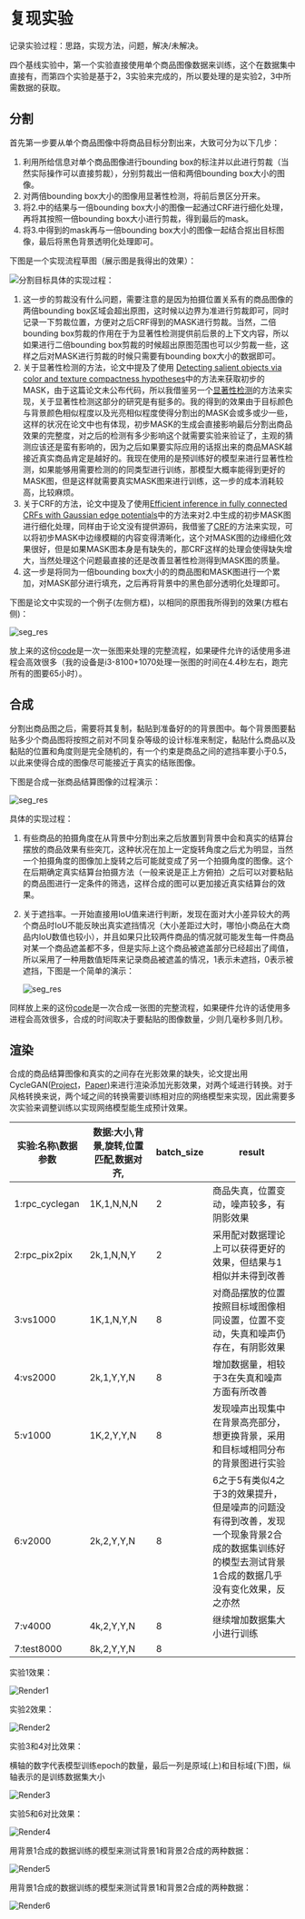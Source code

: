 # 复现实验
记录实验过程：思路，实现方法，问题，解决/未解决。

四个基线实验中，第一个实验直接使用单个商品图像数据来训练，这个在数据集中直接有，而第四个实验是基于2，3实验来完成的，所以要处理的是实验2，3中所需数据的获取。

## 分割

首先第一步要从单个商品图像中将商品目标分割出来，大致可分为以下几步：

1. 利用所给信息对单个商品图像进行bounding box的标注并以此进行剪裁（当然实际操作可以直接剪裁），分别剪裁出一倍和两倍bounding box大小的图像。
2. 对两倍bounding box大小的图像用显著性检测，将前后景区分开来。
3. 将2.中的结果与一倍bounding box大小的图像一起通过CRF进行细化处理，再将其按照一倍bounding box大小进行剪裁，得到最后的mask。
4. 将3.中得到的mask再与一倍bounding box大小的图像一起结合抠出目标图像，最后将黑色背景透明化处理即可。

下图是一个实现流程草图（展示图是我得出的效果）：

![分割目标](show_images/Segment.png)具体的实现过程：

1. 这一步的剪裁没有什么问题，需要注意的是因为拍摄位置关系有的商品图像的两倍bounding box区域会超出原图，这时候以边界为准进行剪裁即可，同时记录一下剪裁位置，方便对之后CRF得到的MASK进行剪裁。当然，二倍bounding box剪裁的作用在于为显著性检测提供前后景的上下文内容，所以如果进行二倍bounding box剪裁的时候超出原图范围也可以少剪裁一些，这样之后对MASK进行剪裁的时候只需要有bounding box大小的数据即可。
2. 关于显著性检测的方法，论文中提及了使用 [Detecting salient
   objects via color and texture compactness hypotheses](<https://ieeexplore.ieee.org/abstract/document/7523421>)中的方法来获取初步的MASK，由于这篇论文未公布代码，所以我借鉴另一个[显著性检测](<https://github.com/Joker316701882/Salient-Object-Detection>)的方法来实现，关于显著性检测这部分的研究是有挺多的。我的得到的效果由于目标颜色与背景颜色相似程度以及光亮相似程度使得分割出的MASK会或多或少一些，这样的状况在论文中也有体现，初步MASK的生成会直接影响最后分割出商品效果的完整度，对之后的检测有多少影响这个就需要实验来验证了，主观的猜测应该还是蛮有影响的，因为之后如果要实际应用的话抠出来的商品MASK越接近真实商品肯定是越好的。我现在使用的是预训练好的模型来进行显著性检测，如果能够用需要检测的的同类型进行训练，那模型大概率能得到更好的MASK图，但是这样就需要真实MASK图来进行训练，这一步的成本消耗较高，比较麻烦。
3. 关于CRF的方法，论文中提及了使用[Efficient inference in fully
   connected CRFs with Gaussian edge potentials](<http://papers.nips.cc/paper/4296-efficient-inference-in-fully-connected-crfs-with-gaussian-edge-potentials.pdf>)中的方法来对2.中生成的初步MASK图进行细化处理，同样由于论文没有提供源码，我借鉴了[CRF](<https://github.com/Andrew-Qibin/dss_crf>)的方法来实现，可以将初步MASK中边缘模糊的内容变得清晰化，这个对MASK图的边缘细化效果很好，但是如果MASK图本身是有缺失的，那CRF这样的处理会使得缺失增大，当然处理这个问题最直接的还是改善显著性检测得到MASK图的质量。
4. 这一步是将同为一倍bounding box大小的的商品图和MASK图进行一个累加，对MASK部分进行填充，之后再将背景中的黑色部分透明化处理即可。

下图是论文中实现的一个例子(左侧方框)，以相同的原图我所得到的效果(方框右侧)：

![seg_res](show_images/seg_res.png)

放上来的这份[code](segment/segment_product.py)是一次一张图来处理的完整流程，如果硬件允许的话使用多进程会高效很多（我的设备是i3-8100+1070处理一张图的时间在4.4秒左右，跑完所有的图要65小时）。

## 合成

分割出商品图之后，需要将其复制，黏贴到准备好的的背景图中。每个背景图要黏贴多少个商品图将按照之前对不同复杂等级的设计标准来制定，黏贴什么商品以及黏贴的位置和角度则是完全随机的，有一个约束是商品之间的遮挡率要小于0.5，以此来使得合成的图像尽可能接近于真实的结账图像。

下图是合成一张商品结算图像的过程演示：

![seg_res](show_images/copy_paste.png)

具体的实现过程：

1. 有些商品的拍摄角度在从背景中分割出来之后放置到背景中会和真实的结算台摆放的商品效果有些突兀，这种状况在加上一定旋转角度之后尤为明显，当然一个拍摄角度的图像加上旋转之后可能就变成了另一个拍摄角度的图像。这个在后期确定真实结算台拍摄方法（一般来说是正上方俯拍）之后可以对要粘贴的商品图进行一定条件的筛选，这样合成的图可以更加接近真实结算台的效果。

2. 关于遮挡率。一开始直接用IoU值来进行判断，发现在面对大小差异较大的两个商品时IoU不能反映出真实遮挡情况（大小差距过大时，哪怕小商品在大商品内IoU数值也较小），并且如果只比较两件商品的情况就可能发生每一件商品对某一个商品遮盖都不多，但是实际上这个商品被遮盖部分已经超出了阈值，所以采用了一种用数值矩阵来记录商品被遮盖的情况，1表示未遮挡，0表示被遮挡，下图是一个简单的演示：

   ![seg_res](show_images/occupation.png)

同样放上来的这份[code](synthesize/synthesize_product.py)是一次合成一张图的完整流程，如果硬件允许的话使用多进程会高效很多，合成的时间取决于要黏贴的图像数量，少则几毫秒多则几秒。

## 渲染

合成的商品结算图像和真实的之间存在光影效果的缺失，论文提出用CycleGAN([Project](<https://github.com/junyanz/pytorch-CycleGAN-and-pix2pix>)，[Paper](<https://arxiv.org/pdf/1703.10593.pdf>))来进行渲染添加光影效果，对两个域进行转换。对于风格转换来说，两个域之间的转换需要训练相对应的网络模型来实现，因此需要多次实验来调整训练以实现网络模型能生成预计效果。

| 实验:名称\数据参数 | 数据:大小,背景,旋转,位置匹配,数据对齐, | batch_size | result                                                       |
| ------------------ | -------------------------------------- | ---------- | ------------------------------------------------------------ |
| 1:rpc_cyclegan     | 1K,1,N,N,N                             | 2          | 商品失真，位置变动，噪声较多，有阴影效果                     |
| 2:rpc_pix2pix      | 2k,1,N,N,Y                             | 2          | 采用配对数据理论上可以获得更好的效果，但结果与1相似并未得到改善 |
| 3:vs1000           | 1K,1,N,Y,N                             | 8          | 对商品摆放的位置按照目标域图像相同设置，位置不变动，失真和噪声仍存在，有阴影效果 |
| 4:vs2000           | 2k,1,Y,Y,N                             | 8          | 增加数据量，相较于3在失真和噪声方面有所改善                  |
| 5:v1000            | 1K,2,Y,Y,N                             | 8          | 发现噪声出现集中在背景高亮部分，想更换背景，采用和目标域相同分布的背景图进行实验 |
| 6:v2000            | 2k,2,Y,Y,N                             | 8          | 6之于5有类似4之于3的效果提升，但是噪声的问题没有得到改善，发现一个现象背景2合成的数据集训练好的模型去测试背景1合成的数据几乎没有变化效果，反之亦然 |
| 7:v4000            | 4k,2,Y,Y,N                             | 8          | 继续增加数据集大小进行训练                                   |
| 7:test8000         | 8k,2,Y,Y,N                             | 8          |                                                              |

实验1效果：

![Render1](show_images/Render1.png)

实验2效果：

![Render2](show_images/Render2.png)

实验3和4对比效果：

​	横轴的数字代表模型训练epoch的数量，最后一列是原域(上)和目标域(下)图，纵轴表示的是训练数据集大小

![Render3](show_images/Render3.png)

实验5和6对比效果：

![Render4](show_images/Render4.png)

用背景1合成的数据训练的模型来测试背景1和背景2合成的两种数据：

![Render5](show_images/Render5.png)

用背景1合成的数据训练的模型来测试背景1和背景2合成的两种数据：

![Render6](show_images/Render6.png)